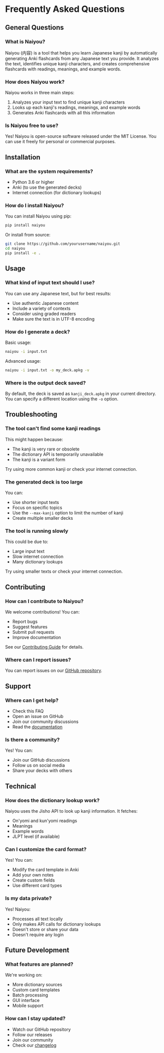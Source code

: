 # Frequently Asked Questions

## General Questions

### What is Naiyou?
Naiyou (内容) is a tool that helps you learn Japanese kanji by automatically generating Anki flashcards from any Japanese text you provide. It analyzes the text, identifies unique kanji characters, and creates comprehensive flashcards with readings, meanings, and example words.

### How does Naiyou work?
Naiyou works in three main steps:
1. Analyzes your input text to find unique kanji characters
2. Looks up each kanji's readings, meanings, and example words
3. Generates Anki flashcards with all this information

### Is Naiyou free to use?
Yes! Naiyou is open-source software released under the MIT License. You can use it freely for personal or commercial purposes.

## Installation

### What are the system requirements?
- Python 3.6 or higher
- Anki (to use the generated decks)
- Internet connection (for dictionary lookups)

### How do I install Naiyou?
You can install Naiyou using pip:
```bash
pip install naiyou
```

Or install from source:
```bash
git clone https://github.com/yourusername/naiyou.git
cd naiyou
pip install -e .
```

## Usage

### What kind of input text should I use?
You can use any Japanese text, but for best results:
- Use authentic Japanese content
- Include a variety of contexts
- Consider using graded readers
- Make sure the text is in UTF-8 encoding

### How do I generate a deck?
Basic usage:
```bash
naiyou -i input.txt
```

Advanced usage:
```bash
naiyou -i input.txt -o my_deck.apkg -v
```

### Where is the output deck saved?
By default, the deck is saved as `kanji_deck.apkg` in your current directory. You can specify a different location using the `-o` option.

## Troubleshooting

### The tool can't find some kanji readings
This might happen because:
- The kanji is very rare or obsolete
- The dictionary API is temporarily unavailable
- The kanji is a variant form

Try using more common kanji or check your internet connection.

### The generated deck is too large
You can:
- Use shorter input texts
- Focus on specific topics
- Use the `--max-kanji` option to limit the number of kanji
- Create multiple smaller decks

### The tool is running slowly
This could be due to:
- Large input text
- Slow internet connection
- Many dictionary lookups

Try using smaller texts or check your internet connection.

## Contributing

### How can I contribute to Naiyou?
We welcome contributions! You can:
- Report bugs
- Suggest features
- Submit pull requests
- Improve documentation

See our [Contributing Guide](CONTRIBUTING.md) for details.

### Where can I report issues?
You can report issues on our [GitHub repository](https://github.com/yourusername/naiyou/issues).

## Support

### Where can I get help?
- Check this FAQ
- Open an issue on GitHub
- Join our community discussions
- Read the [documentation](index.md)

### Is there a community?
Yes! You can:
- Join our GitHub discussions
- Follow us on social media
- Share your decks with others

## Technical

### How does the dictionary lookup work?
Naiyou uses the Jisho API to look up kanji information. It fetches:
- On'yomi and kun'yomi readings
- Meanings
- Example words
- JLPT level (if available)

### Can I customize the card format?
Yes! You can:
- Modify the card template in Anki
- Add your own notes
- Create custom fields
- Use different card types

### Is my data private?
Yes! Naiyou:
- Processes all text locally
- Only makes API calls for dictionary lookups
- Doesn't store or share your data
- Doesn't require any login

## Future Development

### What features are planned?
We're working on:
- More dictionary sources
- Custom card templates
- Batch processing
- GUI interface
- Mobile support

### How can I stay updated?
- Watch our GitHub repository
- Follow our releases
- Join our community
- Check our [changelog](CHANGELOG.md) 